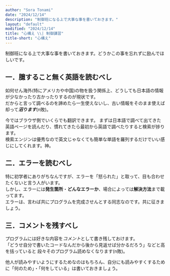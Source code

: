 ```yaml
---
author: "Sora Tonami"
date: "2024/12/14"
description: "制御班になる上で大事な事を書いておきます。"
layout: "default"
modified: "2024/12/14"
title: "心構え \\| 制御講習"
title-short: "心構え"
---
```


制御班になる上で大事な事を書いておきます。どうかこの事を忘れずに励んでほしいです。

## 一．臆すること無く英語を読むべし

如何せん海外(特にアメリカや中国)の物を扱う関係上、どうしても日本語の情報が少なかったり古かったりするのが現状です。  
だからと言って調べるのを諦めたら一生使えないし、古い情報をそのまま使えば却って***沼ります***(n敗)。

今ではブラウザ側でいくらでも翻訳できます。
まずは日本語で調べて出てきた英語ページを読んだり、慣れてきたら最初から英語で調べたりすると検索が捗ります。  
検索エンジンは優秀なので英文じゃなくても簡単な単語を羅列するだけでいい感じにしてくれます。神。

## 二．エラーを読むべし

特に初学者にありがちなんですが、エラーを「怒られた」と取って、目も合わせたくないと言う人がいます。  
しかし、エラーには**発生箇所**・**どんなエラーか**、場合によっては**解決方法**まで載ってます。  
エラーは、言わば共にプログラムを完成させんとする同志なのです。共に征きましょう。

## 三．コメントを残すべし

プログラムには好きな内容を*コメント*として書き残しておけます。  
「どうせ自分で書いたコードなんだから後から見返せば分かるだろう」などと高を括っていると
段々そのプログラム読めなくなります(n敗)。

他人が読みやすいようにするためなのはもちろん、自分にも読みやすくするために「何のため」・「何をしている」は書いておきましょう。
